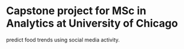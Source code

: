 # Capstone project for MSc in Analytics at University of Chicago 

predict food trends using social media activity. 
